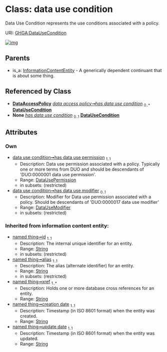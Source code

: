 
# Class: data use condition


Data Use Condition represents the use conditions associated with a policy.

URI: [GHGA:DataUseCondition](https://w3id.org/GHGA/DataUseCondition)


[![img](https://yuml.me/diagram/nofunky;dir:TB/class/[InformationContentEntity],[DataUsePermission],[DataUseModifier],[DataUseModifier]<has%20data%20use%20modifier%200..1-++[DataUseCondition&#124;id(i):string;alias(i):string;xref(i):string%20%2B;creation_date(i):string;update_date(i):string;schema_type(i):string;schema_version(i):string],[DataUsePermission]<has%20data%20use%20permission%201..1-++[DataUseCondition],[DataAccessPolicy]++-%20has%20data%20use%20condition%200..*>[DataUseCondition],[DataAccessPolicy]-%20has%20data%20use%20condition(i)%200..1>[DataUseCondition],[InformationContentEntity]^-[DataUseCondition],[DataAccessPolicy])](https://yuml.me/diagram/nofunky;dir:TB/class/[InformationContentEntity],[DataUsePermission],[DataUseModifier],[DataUseModifier]<has%20data%20use%20modifier%200..1-++[DataUseCondition&#124;id(i):string;alias(i):string;xref(i):string%20%2B;creation_date(i):string;update_date(i):string;schema_type(i):string;schema_version(i):string],[DataUsePermission]<has%20data%20use%20permission%201..1-++[DataUseCondition],[DataAccessPolicy]++-%20has%20data%20use%20condition%200..*>[DataUseCondition],[DataAccessPolicy]-%20has%20data%20use%20condition(i)%200..1>[DataUseCondition],[InformationContentEntity]^-[DataUseCondition],[DataAccessPolicy])

## Parents

 *  is_a: [InformationContentEntity](InformationContentEntity.md) - A generically dependent continuant that is about some thing.

## Referenced by Class

 *  **[DataAccessPolicy](DataAccessPolicy.md)** *[data access policy➞has data use condition](data_access_policy_has_data_use_condition.md)*  <sub>0..\*</sub>  **[DataUseCondition](DataUseCondition.md)**
 *  **None** *[has data use condition](has_data_use_condition.md)*  <sub>0..1</sub>  **[DataUseCondition](DataUseCondition.md)**

## Attributes


### Own

 * [data use condition➞has data use permission](data_use_condition_has_data_use_permission.md)  <sub>1..1</sub>
     * Description: Data use permission associated with a policy. Typically one or more terms from DUO and should be descendants of 'DUO:0000001 data use permission'.
     * Range: [DataUsePermission](DataUsePermission.md)
     * in subsets: (restricted)
 * [data use condition➞has data use modifier](data_use_condition_has_data_use_modifier.md)  <sub>0..1</sub>
     * Description: Modifier for Data use permission associated with a policy. Should be descendants of 'DUO:0000017 data use modifier'
     * Range: [DataUseModifier](DataUseModifier.md)
     * in subsets: (restricted)

### Inherited from information content entity:

 * [named thing➞id](named_thing_id.md)  <sub>1..1</sub>
     * Description: The internal unique identifier for an entity.
     * Range: [String](types/String.md)
     * in subsets: (restricted)
 * [named thing➞alias](named_thing_alias.md)  <sub>1..1</sub>
     * Description: The alias (alternate identifier) for an entity.
     * Range: [String](types/String.md)
     * in subsets: (restricted)
 * [named thing➞xref](named_thing_xref.md)  <sub>1..\*</sub>
     * Description: Holds one or more database cross references for an entity.
     * Range: [String](types/String.md)
 * [named thing➞creation date](named_thing_creation_date.md)  <sub>1..1</sub>
     * Description: Timestamp (in ISO 8601 format) when the entity was created.
     * Range: [String](types/String.md)
 * [named thing➞update date](named_thing_update_date.md)  <sub>1..1</sub>
     * Description: Timestamp (in ISO 8601 format) when the entity was updated.
     * Range: [String](types/String.md)
